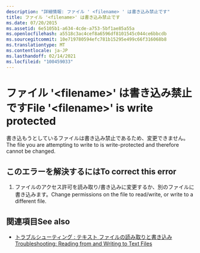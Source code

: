 ```yaml
---
description: "詳細情報: ファイル ' <filename> ' は書き込み禁止です"
title: ファイル '<filename>' は書き込み禁止です
ms.date: 07/20/2015
ms.assetid: 6e5105b1-a634-4cde-a753-5bf1ae85a55a
ms.openlocfilehash: a5518c3ac4cef8a6596df8101545c044ce6bbcdb
ms.sourcegitcommit: 10e719780594efc781b15295e499c66f316068b8
ms.translationtype: MT
ms.contentlocale: ja-JP
ms.lasthandoff: 02/14/2021
ms.locfileid: "100459033"
---
```

# <a name="file-filename-is-write-protected"></a><span data-ttu-id="412e1-103">ファイル '\<filename>' は書き込み禁止です</span><span class="sxs-lookup"><span data-stu-id="412e1-103">File '\<filename>' is write protected</span></span>

<span data-ttu-id="412e1-104">書き込もうとしているファイルは書き込み禁止であるため、変更できません。</span><span class="sxs-lookup"><span data-stu-id="412e1-104">The file you are attempting to write to is write-protected and therefore cannot be changed.</span></span>  
  
## <a name="to-correct-this-error"></a><span data-ttu-id="412e1-105">このエラーを解決するには</span><span class="sxs-lookup"><span data-stu-id="412e1-105">To correct this error</span></span>  
  
1. <span data-ttu-id="412e1-106">ファイルのアクセス許可を読み取り/書き込みに変更するか、別のファイルに書き込みます。</span><span class="sxs-lookup"><span data-stu-id="412e1-106">Change permissions on the file to read/write, or write to a different file.</span></span>  
  
## <a name="see-also"></a><span data-ttu-id="412e1-107">関連項目</span><span class="sxs-lookup"><span data-stu-id="412e1-107">See also</span></span>

- [<span data-ttu-id="412e1-108">トラブルシューティング : テキスト ファイルの読み取りと書き込み</span><span class="sxs-lookup"><span data-stu-id="412e1-108">Troubleshooting: Reading from and Writing to Text Files</span></span>](../developing-apps/programming/drives-directories-files/troubleshooting-reading-from-and-writing-to-text-files.md)
